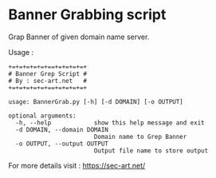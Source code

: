# Banner Grabbing script 

Grap Banner of given domain name server.  

Usage : 

```  
+=+=+=+=+=+==+=+=+=+=+
# Banner Grep Script #
# By : sec-art.net   #
+=+=+=+=+=+==+=+=+=+=+

usage: BannerGrab.py [-h] [-d DOMAIN] [-o OUTPUT]

optional arguments:
  -h, --help            show this help message and exit
  -d DOMAIN, --domain DOMAIN
                        Domain name to Grep Banner
  -o OUTPUT, --output OUTPUT
                        Output file name to store output
```  

For more details visit : https://sec-art.net/ 
